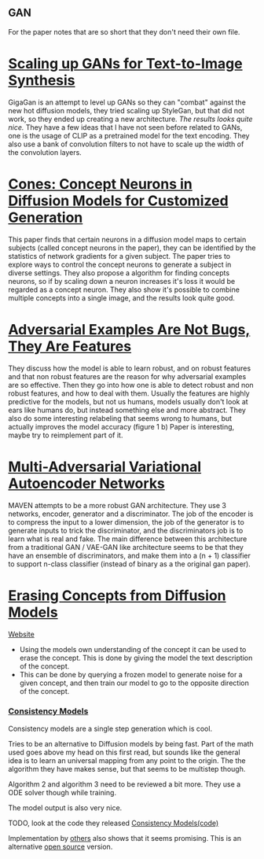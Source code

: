 ## GAN 
For the paper notes that are so short that they don't need their own file.

# [Scaling up GANs for Text-to-Image Synthesis](https://arxiv.org/pdf/2303.05511.pdf)
GigaGan is an attempt to level up GANs so they can "combat" against the new hot diffusion models, they tried scaling up StyleGan, but that did not work, so they ended up creating a new architecture. 
*The results looks quite nice.*
They have a few ideas that I have not seen before related to GANs, one is the usage of CLIP as a pretrained model for the text encoding. They also use a bank of convolution filters to not have to scale up the width of the convolution layers.

# [Cones: Concept Neurons in Diffusion Models for Customized Generation](https://arxiv.org/pdf/2303.05125.pdf)
This paper finds that certain neurons in a diffusion model maps to certain subjects (called concept neurons in the paper), they can be identified by the statistics of network gradients for a given subject.
The paper tries to explore ways to control the concept neurons to generate a subject in diverse settings.
They also propose a algorithm for finding concepts neurons, so if by scaling down a neuron increases it's loss it would be regarded as a concept neuron.
They also show it's possible to combine multiple concepts into a single image, and the results look quite good.
 
# [Adversarial Examples Are Not Bugs, They Are Features](https://arxiv.org/pdf/1905.02175.pdf)
They discuss how the model is able to learn robust, and on robust features and that non robust features are the reason for why adversarial examples are so effective. Then they go into how one is able to detect robust and non robust features, and how to deal with them.
Usually the features are highly predictive for the models, but not us humans, models usually don't look at ears like humans do, but instead something else and more abstract.
They also do some interesting relabeling that seems wrong to humans, but actually improves the model accuracy (figure 1 b)
Paper is interesting, maybe try to reimplement part of it.

# [Multi-Adversarial Variational Autoencoder Networks](https://arxiv.org/pdf/1906.06430.pdf)
MAVEN attempts to be a more robust GAN architecture. They use 3 networks, encoder, generator and a discriminator.
The job of the encoder is to compress the input to a lower dimension, the job of the generator is to generate inputs to trick the discriminator, and the discriminators job is to learn what is real and fake.
The main difference between this architecture from a traditional GAN / VAE-GAN like architecture seems to be that they have an ensemble of discriminators, and make them into a (n + 1) classifier to support n-class classifier (instead of binary as a the original gan paper).

# [ Erasing Concepts from Diffusion Models ](https://arxiv.org/pdf/2303.07345.pdf)
[Website](https://erasing.baulab.info/)

- Using the models own understanding of the concept it can be used to erase the concept. This is done by giving the model the text description of the concept.
- This can be done by querying a frozen model to generate noise for a given concept, and then train our model to go to the opposite direction of the concept.

### [Consistency Models](https://arxiv.org/pdf/2303.01469.pdf)

Consistency models are a single step generation which is cool.

Tries to be an alternative to Diffusion models by being fast. Part of the math used goes above my head on this first read, but sounds like the general idea is to learn an universal mapping from any point to the origin. The the algorithm they have makes sense, but that seems to be multistep though.

Algorithm 2 and algorithm 3 need to be reviewed a bit more. They use a ODE solver though while training.

The model output is also very nice.

TODO, look at the code they released [Consistency Models(code)](https://github.com/openai/consistency_models)

Implementation by [others](https://twitter.com/RiversHaveWings/status/1634038603247661062) also shows that it seems promising. 
This is an alternative [open source](https://github.com/cloneofsimo/consistency_models) version.
